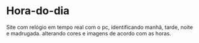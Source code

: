 # Hora-do-dia
Site com relógio em tempo real com o pc, identificando manhã, tarde, noite e madrugada. alterando cores e imagens de acordo com as horas.
